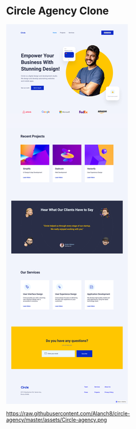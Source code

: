 # Circle Agency Clone

![alt text](https://raw.githubusercontent.com/Alanch8/circle-agency/master/assets/Circle-agency.png)

https://raw.githubusercontent.com/Alanch8/circle-agency/master/assets/Circle-agency.png
